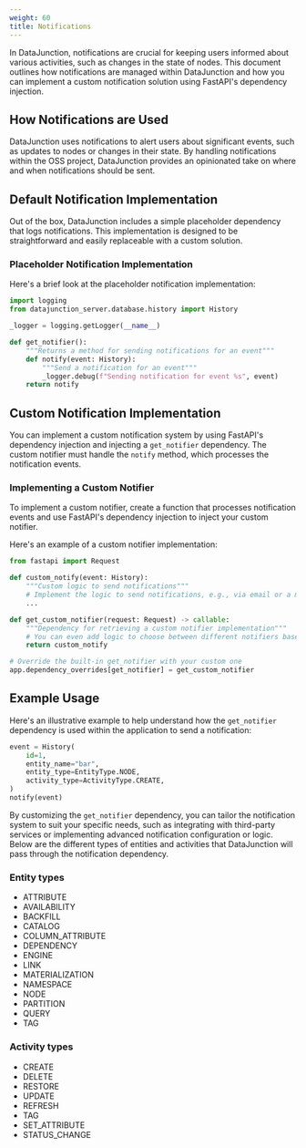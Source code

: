 ```yaml
---
weight: 60
title: Notifications
---
```


In DataJunction, notifications are crucial for keeping users informed about various activities, such as changes in the
state of nodes. This document outlines how notifications are managed within DataJunction and how you can implement a
custom notification solution using FastAPI's dependency injection.

## How Notifications are Used

DataJunction uses notifications to alert users about significant events, such as updates to nodes or changes in their
state. By handling notifications within the OSS project, DataJunction provides an opinionated take on where and when
notifications should be sent.

## Default Notification Implementation

Out of the box, DataJunction includes a simple placeholder dependency that logs notifications. This implementation is
designed to be straightforward and easily replaceable with a custom solution.

### Placeholder Notification Implementation

Here's a brief look at the placeholder notification implementation:

```python
import logging
from datajunction_server.database.history import History

_logger = logging.getLogger(__name__)

def get_notifier():
    """Returns a method for sending notifications for an event"""
    def notify(event: History):
        """Send a notification for an event"""
        _logger.debug(f"Sending notification for event %s", event)
    return notify
```

## Custom Notification Implementation

You can implement a custom notification system by using FastAPI's dependency injection and injecting a `get_notifier`
dependency. The custom notifier must handle the `notify` method, which processes the notification events.

### Implementing a Custom Notifier

To implement a custom notifier, create a function that processes notification events and use FastAPI's dependency
injection to inject your custom notifier.

Here's an example of a custom notifier implementation:

```python
from fastapi import Request

def custom_notify(event: History):
    """Custom logic to send notifications"""
    # Implement the logic to send notifications, e.g., via email or a messaging service
    ...

def get_custom_notifier(request: Request) -> callable:
    """Dependency for retrieving a custom notifier implementation"""
    # You can even add logic to choose between different notifiers based on request headers or other criteria
    return custom_notify

# Override the built-in get_notifier with your custom one
app.dependency_overrides[get_notifier] = get_custom_notifier
```

## Example Usage

Here's an illustrative example to help understand how the `get_notifier` dependency is used within the application to send a notification:

```python
event = History(
    id=1,
    entity_name="bar",
    entity_type=EntityType.NODE,
    activity_type=ActivityType.CREATE,
)
notify(event)
```

By customizing the `get_notifier` dependency, you can tailor the notification system to suit your specific needs, such
as integrating with third-party services or implementing advanced notification configuration or logic. Below are the different
types of entities and activities that DataJunction will pass through the notification dependency.

### Entity types

- ATTRIBUTE
- AVAILABILITY
- BACKFILL
- CATALOG
- COLUMN_ATTRIBUTE
- DEPENDENCY
- ENGINE
- LINK
- MATERIALIZATION
- NAMESPACE
- NODE
- PARTITION
- QUERY
- TAG

### Activity types

- CREATE
- DELETE
- RESTORE
- UPDATE
- REFRESH
- TAG
- SET_ATTRIBUTE
- STATUS_CHANGE
